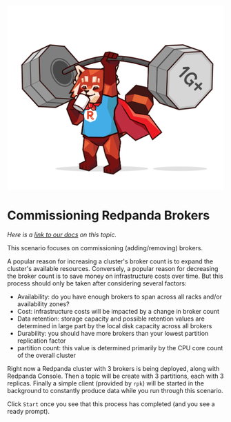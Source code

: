 ![Barbell Panda](./images/reppanda-barbell.png)

# Commissioning Redpanda Brokers

*Here is a [link to our docs](https://docs.redpanda.com/docs/manage/cluster-maintenance/decommission-brokers/) on this topic.*

This scenario focuses on commissioning (adding/removing) brokers.

A popular reason for increasing a cluster's broker count is to expand the cluster's available resources. Conversely, a popular reason for decreasing the broker count is to save money on infrastructure costs over time. But this process should only be taken after considering several factors:

- Availability: do you have enough brokers to span across all racks and/or availability zones?
- Cost: infrastructure costs will be impacted by a change in broker count
- Data retention: storage capacity and possible retention values are determined in large part by the local disk capacity across all brokers
- Durability: you should have more brokers than your lowest partition replication factor
- partition count: this value is determined primarily by the CPU core count of the overall cluster

Right now a Redpanda cluster with 3 brokers is being deployed, along with Redpanda Console. Then a topic will be create with 3 partitions, each with 3 replicas. Finally a simple client (provided by `rpk`) will be started in the background to constantly produce data while you run through this scenario.

Click `Start` once you see that this process has completed (and you see a ready prompt).

